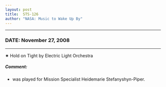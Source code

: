 ```yaml
---
layout: post
title:  STS-126
author: "NASA: Music to Wake Up By"
---
```


----
### DATE: November 27, 2008
----
✷ Hold on Tight by Electric Light Orchestra

##### Comment:
* was played for Mission Specialist Heidemarie Stefanyshyn-Piper.
